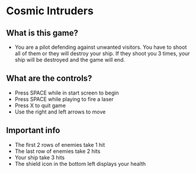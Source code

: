 # Cosmic Intruders

## What is this game?
* You are a pilot defending against
unwanted visitors. You have to shoot
all of them or they will destroy your ship.
If they shoot you 3 times, your ship will
be destroyed and the game will end.

## What are the controls?
* Press SPACE while in start screen to begin
* Press SPACE while playing to fire a laser
* Press X to quit game
* Use the right and left arrows to move

## Important info
* The first 2 rows of enemies take 1 hit
* The last row of enemies take 2 hits
* Your ship take 3 hits
* The shield icon in the bottom left displays your health

